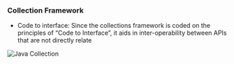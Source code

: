 ### Collection Framework
- Code to interface: Since the collections framework is coded on the principles of “Code to Interface”, it aids in inter-operability between APIs that are not directly relate

![Java Collection](java_collection.png)

